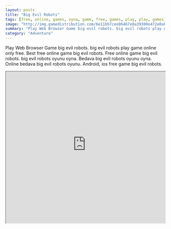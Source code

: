 ```yaml
---
layout: posts
title: "Big Evil Robots"
tags: [free, online, games, oyna, game, free, games, play, play, games]
image: "http://img.gamedistribution.com/6e11bb7cee86467e8a39380e472e8ab7.jpg"
summary: "Play Web Browser Game big evil robots. big evil robots play game online only free. Best free online game big evil robots. Free online game big evil robots. big evil robots oyunu oyna. Bedava big evil robots oyunu oyna. Online bedava big evil robots oyunu. Android, ios free game big evil robots."
category: "Adventure"
---
```


Play Web Browser Game big evil robots. big evil robots play game online only free. Best free online game big evil robots. Free online game big evil robots. big evil robots oyunu oyna. Bedava big evil robots oyunu oyna. Online bedava big evil robots oyunu. Android, ios free game big evil robots.

<iframe width="100%" height="480px;" src="http://flash.gamedistribution.com?game=6e11bb7cee86467e8a39380e472e8ab7"></iframe>